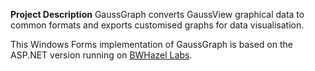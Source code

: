 **Project Description**
GaussGraph converts GaussView graphical data to common formats and exports customised graphs for data visualisation.

This Windows Forms implementation of GaussGraph is based on the ASP.NET version running on [BWHazel Labs](http://labs.bwhazel.co.uk/GaussGraph).